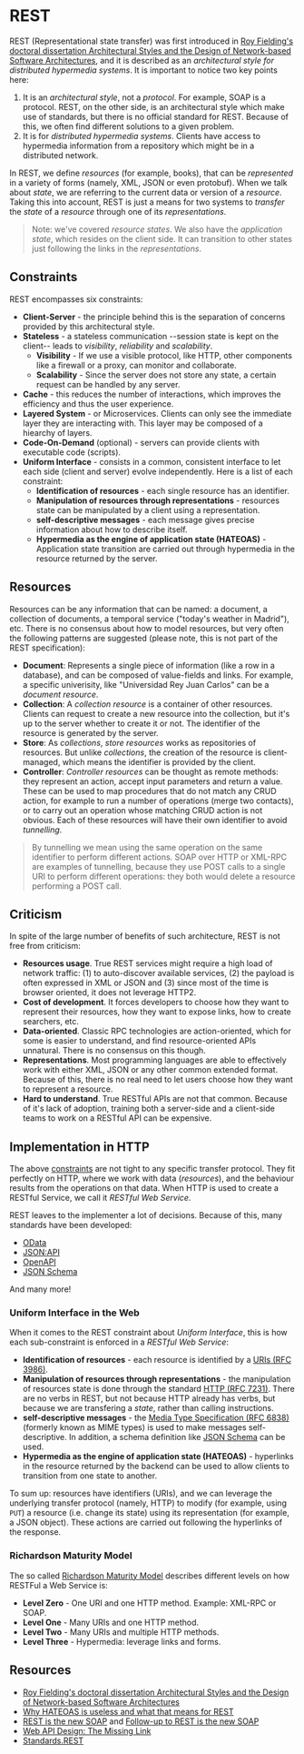 # REST
REST (Representational state transfer) was first introduced in [Roy Fielding's doctoral dissertation Architectural Styles and the Design of Network-based Software Architectures][], and it is described as an _architectural style for distributed hypermedia systems_. It is important to notice two key points here:

1. It is an _architectural style_, not a _protocol_. For example, SOAP is a protocol. REST, on the other side, is an architectural style which make use of standards, but there is no official standard for REST. Because of this, we often find different solutions to a given problem.
2. It is for _distributed hypermedia systems_. Clients have access to hypermedia information from a repository which might be in a distributed network.

In REST, we define _resources_ (for example, books), that can be _represented_ in a variety of forms (namely, XML, JSON or even protobuf). When we talk about _state_, we are referring to the current data or version of a _resource_. Taking this into account, REST is just a means for two systems to _transfer_ the _state_ of a _resource_ through one of its _representations_.

> Note: we've covered _resource states_. We also have the _application state_, which resides on the client side. It can transition to other states just following the links in the _representations_.

## Constraints
REST encompasses six constraints:

* **Client-Server** - the principle behind this is the separation of concerns provided by this architectural style.
* **Stateless** - a stateless communication --session state is kept on the client-- leads to _visibility_, _reliability_ and _scalability_.
  * **Visibility** - If we use a visible protocol, like HTTP, other components like a firewall or a proxy, can monitor and collaborate.
  * **Scalability** - Since the server does not store any state, a certain request can be handled by any server.
* **Cache** - this reduces the number of interactions, which improves the efficiency and thus the user experience.
* **Layered System** - or Microservices. Clients can only see the immediate layer they are interacting with. This layer may be composed of a hiearchy of layers.
* **Code-On-Demand** (optional) - servers can provide clients with executable code (scripts).
* **Uniform Interface** - consists in a common, consistent interface to let each side (client and server) evolve independently. Here is a list of each constraint:
  * **Identification of resources** - each single resource has an identifier.
  * **Manipulation of resources through representations** - resources state can be manipulated by a client using a representation.
  * **self-descriptive messages** - each message gives precise information about how to describe itself.
  * **Hypermedia as the engine of application state (HATEOAS)** - Application state transition are carried out through hypermedia in the resource returned by the server.

## Resources
Resources can be any information that can be named: a document, a collection of documents, a temporal service ("today's weather in Madrid"), etc. There is no consensus about how to model resources, but very often the following patterns are suggested (please note, this is not part of the REST specification):

* **Document**: Represents a single piece of information (like a row in a database), and can be composed of value-fields and links. For example, a specific univerisity, like "Universidad Rey Juan Carlos" can be a _document resource_.
* **Collection**: A _collection resource_ is a container of other resources. Clients can request to create a new resource into the collection, but it's up to the server whether to create it or not. The identifier of the resource is generated by the server.
* **Store**: As _collections_, _store resources_ works as repositories of resources. But unlike _collections_, the creation of the resource is client-managed, which means the identifier is provided by the client.
* **Controller**: _Controller resources_ can be thought as remote methods: they represent an action, accept input parameters and return a value. These can be used to map procedures that do not match any CRUD action, for example to run a number of operations (merge two contacts), or to carry out an operation whose matching CRUD action is not obvious. Each of these resources will have their own identifier to avoid _tunnelling_.

> By tunnelling we mean using the same operation on the same identifier to perform different actions. SOAP over HTTP or XML-RPC are examples of tunnelling, because they use POST calls to a single URI to perform different operations: they both would delete a resource performing a POST call.

## Criticism
In spite of the large number of benefits of such architecture, REST is not free from criticism:

* **Resources usage**. True REST services might require a high load of network traffic: (1) to auto-discover available services, (2) the payload is often expressed in XML or JSON and (3) since most of the time is browser oriented, it does not leverage HTTP2.
* **Cost of development**. It forces developers to choose how they want to represent their resources, how they want to expose links, how to create searchers, etc.
* **Data-oriented**. Classic RPC technologies are action-oriented, which for some is easier to understand, and find resource-oriented APIs unnatural. There is no consensus on this though.
* **Representations**. Most programming languages are able to effectively work with either XML, JSON or any other common extended format. Because of this, there is no real need to let users choose how they want to represent a resource.
* **Hard to understand**. True RESTful APIs are not that common. Because of it's lack of adoption, training both a server-side and a client-side teams to work on a RESTful API can be expensive.

## Implementation in HTTP
The above [constraints](#constraints) are not tight to any specific transfer protocol. They fit perfectly on HTTP, where we work with data (_resources_), and the behaviour results from the operations on that data. When HTTP is used to create a RESTful Service, we call it _RESTful Web Service_.

REST leaves to the implementer a lot of decisions. Because of this, many standards have been developed:
* [OData](https://www.odata.org/)
* [JSON:API](https://jsonapi.org/)
* [OpenAPI](https://swagger.io/specification/)
* [JSON Schema][]

And many more!

### Uniform Interface in the Web
When it comes to the REST constraint about _Uniform Interface_, this is how each sub-constraint is enforced in a _RESTful Web Service_:
* **Identification of resources** - each resource is identified by a [URIs (RFC 3986)][].
* **Manipulation of resources through representations** - the manipulation of resources state is done through the standard [HTTP (RFC 7231)][]. There are no verbs in REST, but not because HTTP already has verbs, but because we are transfering a _state_, rather than calling instructions.
* **self-descriptive messages** - the [Media Type Specification (RFC 6838)][] (formerly known as MIME types) is used to make messages self-descriptive. In addition, a schema definition like [JSON Schema][] can be used.
* **Hypermedia as the engine of application state (HATEOAS)** - hyperlinks in the resource returned by the backend can be used to allow clients to transition from one state to another.

To sum up: resources have identifiers (URIs), and we can leverage the underlying transfer protocol (namely, HTTP) to modify (for example, using `PUT`) a resource (i.e. change its state) using its representation (for example, a JSON object). These actions are carried out following the hyperlinks of the response.

### Richardson Maturity Model
The so called [Richardson Maturity Model][] describes different levels on how RESTFul a Web Service is:

* **Level Zero** - One URI and one HTTP method. Example: XML-RPC or SOAP.
* **Level One** - Many URIs and one HTTP method.
* **Level Two** - Many URIs and multiple HTTP methods.
* **Level Three** - Hypermedia: leverage links and forms.

## Resources
* [Roy Fielding's doctoral dissertation Architectural Styles and the Design of Network-based Software Architectures][]
* [Why HATEOAS is useless and what that means for REST][]
* [REST is the new SOAP][] and [Follow-up to REST is the new SOAP][]
* [Web API Design: The Missing Link](https://cloud.google.com/files/apigee/apigee-web-api-design-the-missing-link-ebook.pdf)
* [Standards.REST](http://standards.rest/)

[Roy Fielding's doctoral dissertation Architectural Styles and the Design of Network-based Software Architectures]: https://www.ics.uci.edu/~fielding/pubs/dissertation/top.htm
[Why HATEOAS is useless and what that means for REST]: https://medium.com/@andreasreiser94/why-hateoas-is-useless-and-what-that-means-for-rest-a65194471bc8
[REST is the new SOAP]: https://www.freecodecamp.org/news/rest-is-the-new-soap-97ff6c09896d/
[Follow-up to REST is the new SOAP]: https://medium.com/free-code-camp/follow-up-to-rest-is-the-new-soap-the-origins-of-rest-21c59d243438
[URIs (RFC 3986)]: https://tools.ietf.org/html/rfc3986
[HTTP (RFC 7231)]: https://tools.ietf.org/html/rfc7231
[JSON Schema]: https://tools.ietf.org/html/draft-handrews-json-schema-02
[Media Type Specification (RFC 6838)]: https://tools.ietf.org/html/rfc6838
[Richardson Maturity Model]: https://www.crummy.com/writing/speaking/2008-QCon/act3.html
